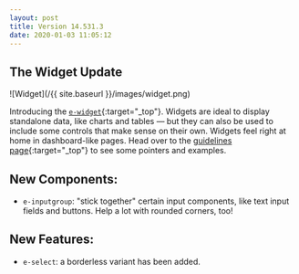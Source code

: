 ```yaml
---
layout: post
title: Version 14.531.3
date: 2020-01-03 11:05:12
---
```


## The Widget Update

![Widget](/{{ site.baseurl }}/images/widget.png)

Introducing the [`e-widget`](https://redirector.eservice.emarsys.net/ui/latest/doc/widget.html){:target="_top"}. Widgets are ideal to display standalone data, like charts and tables — but they can also be used to include some controls that make sense on their own. Widgets feel right at home in dashboard-like pages. Head over to the [guidelines page](https://redirector.eservice.emarsys.net/ui/latest/doc/widget.html){:target="_top"} to see some pointers and examples.

## New Components:

- `e-inputgroup`: "stick together" certain input components, like text input fields and buttons. Help a lot with rounded corners, too!

## New Features:

- `e-select`: a borderless variant has been added.